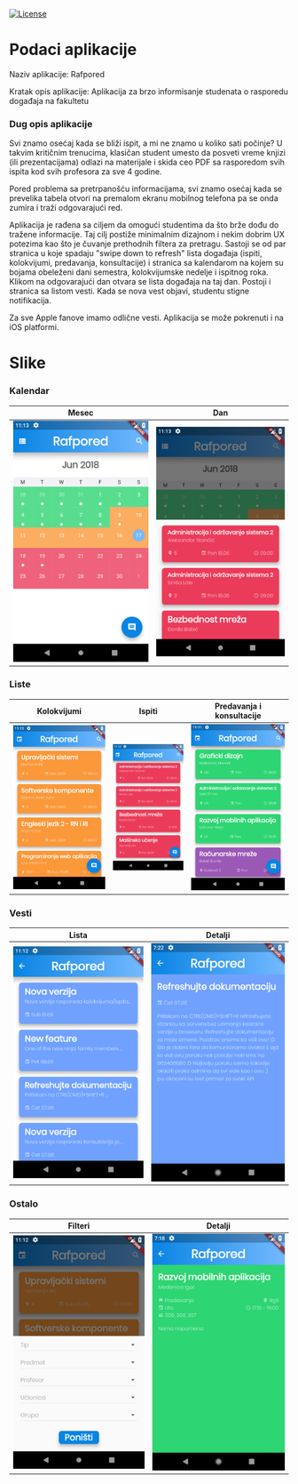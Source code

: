 [![License](https://img.shields.io/badge/License-Apache%202.0-blue.svg)](https://opensource.org/licenses/Apache-2.0)

# Podaci aplikacije

Naziv aplikacije: Rafpored

Kratak opis aplikacije: Aplikacija za brzo informisanje studenata o rasporedu događaja na fakultetu

### Dug opis aplikacije

Svi znamo osećaj kada se bliži ispit, a mi ne znamo u koliko sati počinje? U takvim kritičnim trenucima, klasičan student umesto da posveti vreme knjizi (ili prezentacijama) odlazi na materijale i skida ceo PDF sa rasporedom svih ispita kod svih profesora za sve 4 godine.

Pored problema sa pretrpanošću informacijama, svi znamo osećaj kada se prevelika tabela otvori na premalom ekranu mobilnog telefona pa se onda zumira i traži odgovarajući red.

Aplikacija je rađena sa ciljem da omogući studentima da što brže dođu do tražene informacije. Taj cilj postiže minimalnim dizajnom i nekim dobrim UX potezima kao što je čuvanje prethodnih filtera za pretragu. Sastoji se od par stranica u koje spadaju "swipe down to refresh" lista događaja (ispiti, kolokvijumi, predavanja, konsultacije) i stranica sa kalendarom na kojem su bojama obeleženi dani semestra, kolokvijumske nedelje i ispitnog roka. Klikom na odgovarajući dan otvara se lista događaja na taj dan. Postoji i stranica sa listom vesti. Kada se nova vest objavi, studentu stigne notifikacija.

Za sve Apple fanove imamo odlične vesti. Aplikacija se može pokrenuti i na iOS platformi.

# Slike

### Kalendar

 Mesec				      | Dan
:------------------------:|:-------------------------:
![](https://raw.githubusercontent.com/jelic98/rafpored/master/doc/screenshots/calendar.png) | ![](https://raw.githubusercontent.com/jelic98/rafpored/master/doc/screenshots/calendar_day.png)

### Liste

 Kolokvijumi		      | Ispiti					  | Predavanja i konsultacije
:------------------------:|:-------------------------:|:-------------------------:
![](https://raw.githubusercontent.com/jelic98/rafpored/master/doc/screenshots/list_curriculums.png) | ![](https://raw.githubusercontent.com/jelic98/rafpored/master/doc/screenshots/list_exams.png) | ![](https://raw.githubusercontent.com/jelic98/rafpored/master/doc/screenshots/list_lectures_consultations.png) 

### Vesti

 Lista				      | Detalji
:------------------------:|:-------------------------:
![](https://raw.githubusercontent.com/jelic98/rafpored/master/doc/screenshots/list_news.png) | ![](https://raw.githubusercontent.com/jelic98/rafpored/master/doc/screenshots/details_news.png)

### Ostalo

 Filteri				  | Detalji
:------------------------:|:-------------------------:
![](https://raw.githubusercontent.com/jelic98/rafpored/master/doc/screenshots/filters.png) | ![](https://raw.githubusercontent.com/jelic98/rafpored/master/doc/screenshots/details_lecture.png)
